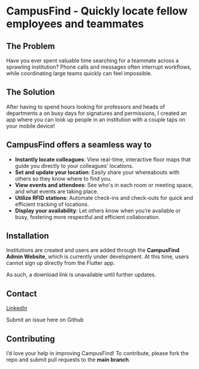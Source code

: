 # CampusFind - Quickly locate fellow employees and teammates

## The Problem

Have you ever spent valuable time searching for a teammate across a sprawling
institution? Phone calls and messages often interrupt workflows, while coordinating large teams quickly can feel impossible.

## The Solution

After having to spend hours looking for professors and heads of departments a
on busy days for signatures and permissions, I created an app where 
you can look up people in an institution with a couple taps on your mobile device!

## CampusFind offers a seamless way to

- **Instantly locate colleagues**: View real-time, interactive floor maps that guide you directly to your colleagues’ locations.
- **Set and update your location**: Easily share your whereabouts with others so they know where to find you.
- **View events and attendees**: See who's in each room or meeting space, and what events are taking place.
- **Utilize RFID stations**: Automate check-ins and check-outs for quick and efficient tracking of locations.
- **Display your availability**: Let others know when you’re available or busy, fostering more respectful and efficient collaboration.

## Installation

Institutions are created and users are added through the **CampusFind Admin Website**, which is currently under development. At this time, users cannot sign up directly from the Flutter app.

As such, a download link is unavailable until further updates.

## Contact

[LinkedIn](www.linkedin.com/in/santhosh-paramasivam-2a430a267)

Submit an issue here on Github

## Contributing

I’d love your help in improving CampusFind! To contribute, please fork the repo and submit pull requests to the **main branch**.

